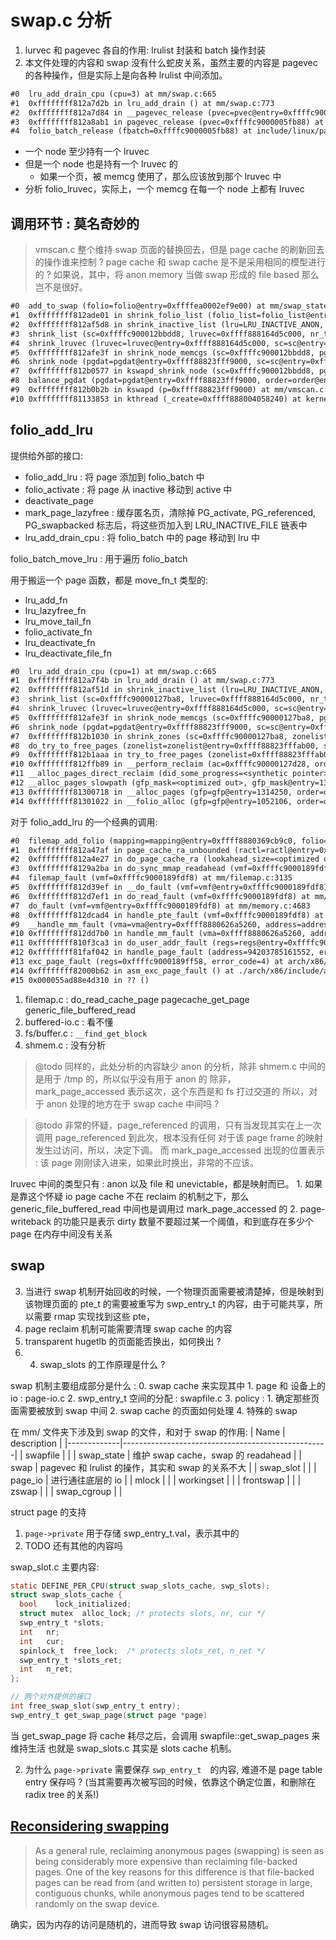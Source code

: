 # swap.c 分析

1. lurvec 和 pagevec 各自的作用: lrulist 封装和 batch 操作封装
2. 本文件处理的内容和 swap 没有什么蛇皮关系，虽然主要的内容是 pagevec 的各种操作，但是实际上是向各种 lrulist 中间添加。

```txt
#0  lru_add_drain_cpu (cpu=3) at mm/swap.c:665
#1  0xffffffff812a7d2b in lru_add_drain () at mm/swap.c:773
#2  0xffffffff812a7d84 in __pagevec_release (pvec=pvec@entry=0xffffc9000005fb88) at mm/swap.c:1072
#3  0xffffffff812a8ab1 in pagevec_release (pvec=0xffffc9000005fb88) at include/linux/pagevec.h:71
#4  folio_batch_release (fbatch=0xffffc9000005fb88) at include/linux/pagevec.h:135
```

- 一个 node 至少持有一个 lruvec
- 但是一个 node 也是持有一个 lruvec 的
  - 如果一个页，被 memcg 使用了，那么应该放到那个 lruvec 中
- 分析 folio_lruvec，实际上，一个 memcg 在每一个 node 上都有 lruvec

## 调用环节 : 莫名奇妙的
> vmscan.c 整个维持 swap 页面的替换回去，但是 page cache 的刷新回去的操作谁来控制 ?
> page cache 和 swap cache 是不是采用相同的模型进行的 ? 如果说，其中，将 anon memory 当做 swap 形成的 file based 那么岂不是很好。

```txt
#0  add_to_swap (folio=folio@entry=0xffffea0002ef9e00) at mm/swap_state.c:182
#1  0xffffffff812ade01 in shrink_folio_list (folio_list=folio_list@entry=0xffffc900012bbc30, pgdat=pgdat@entry=0xffff88823fff9000, sc=sc@entry=0xffffc900012bbdd8, stat=stat@entry=0xffffc900012bbcb8, ignore_references=ignore_references@entry=false) at mm/vmscan.c:1834
#2  0xffffffff812af5d8 in shrink_inactive_list (lru=LRU_INACTIVE_ANON, sc=0xffffc900012bbdd8, lruvec=0xffff888164d5c000, nr_to_scan=<optimized out>) at mm/vmscan.c:2489
#3  shrink_list (sc=0xffffc900012bbdd8, lruvec=0xffff888164d5c000, nr_to_scan=<optimized out>, lru=LRU_INACTIVE_ANON) at mm/vmscan.c:2716
#4  shrink_lruvec (lruvec=lruvec@entry=0xffff888164d5c000, sc=sc@entry=0xffffc900012bbdd8) at mm/vmscan.c:5885
#5  0xffffffff812afe3f in shrink_node_memcgs (sc=0xffffc900012bbdd8, pgdat=0xffff88823fff9000) at mm/vmscan.c:6074
#6  shrink_node (pgdat=pgdat@entry=0xffff88823fff9000, sc=sc@entry=0xffffc900012bbdd8) at mm/vmscan.c:6105
#7  0xffffffff812b0577 in kswapd_shrink_node (sc=0xffffc900012bbdd8, pgdat=0xffff88823fff9000) at mm/vmscan.c:6894
#8  balance_pgdat (pgdat=pgdat@entry=0xffff88823fff9000, order=order@entry=9, highest_zoneidx=highest_zoneidx@entry=3) at mm/vmscan.c:7084
#9  0xffffffff812b0b2b in kswapd (p=0xffff88823fff9000) at mm/vmscan.c:7344
#10 0xffffffff81133853 in kthread (_create=0xffff888004058240) at kernel/kthread.c:376
```

## folio_add_lru

提供给外部的接口:
- folio_add_lru : 将 page 添加到 folio_batch 中
- folio_activate : 将 page 从 inactive 移动到 active 中
- deactivate_page
- mark_page_lazyfree : 缓存匿名页，清除掉 PG_activate, PG_referenced, PG_swapbacked 标志后，将这些页加入到 LRU_INACTIVE_FILE 链表中
- lru_add_drain_cpu : 将 folio_batch 中的 page 移动到 lru 中

folio_batch_move_lru : 用于遍历 folio_batch

用于搬运一个 page 函数，都是 move_fn_t 类型的:
- lru_add_fn
- lru_lazyfree_fn
- lru_move_tail_fn
- folio_activate_fn
- lru_deactivate_fn
- lru_deactivate_file_fn

```txt
#0  lru_add_drain_cpu (cpu=1) at mm/swap.c:665
#1  0xffffffff812a7f4b in lru_add_drain () at mm/swap.c:773
#2  0xffffffff812af51d in shrink_inactive_list (lru=LRU_INACTIVE_ANON, sc=0xffffc90000127ba8, lruvec=0xffff888164d5c000, nr_to_scan=32) at mm/vmscan.c:2470
#3  shrink_list (sc=0xffffc90000127ba8, lruvec=0xffff888164d5c000, nr_to_scan=32, lru=LRU_INACTIVE_ANON) at mm/vmscan.c:2716
#4  shrink_lruvec (lruvec=lruvec@entry=0xffff888164d5c000, sc=sc@entry=0xffffc90000127ba8) at mm/vmscan.c:5885
#5  0xffffffff812afe3f in shrink_node_memcgs (sc=0xffffc90000127ba8, pgdat=0xffff88823fff9000) at mm/vmscan.c:6074
#6  shrink_node (pgdat=pgdat@entry=0xffff88823fff9000, sc=sc@entry=0xffffc90000127ba8) at mm/vmscan.c:6105
#7  0xffffffff812b1030 in shrink_zones (sc=0xffffc90000127ba8, zonelist=<optimized out>) at mm/vmscan.c:6343
#8  do_try_to_free_pages (zonelist=zonelist@entry=0xffff88823fffab00, sc=sc@entry=0xffffc90000127ba8) at mm/vmscan.c:6405
#9  0xffffffff812b1aaa in try_to_free_pages (zonelist=0xffff88823fffab00, order=order@entry=0, gfp_mask=gfp_mask@entry=1314250, nodemask=<optimized out>) at mm/vmscan.c:6640
#10 0xffffffff812ffb89 in __perform_reclaim (ac=0xffffc90000127d28, order=0, gfp_mask=1314250) at mm/page_alloc.c:4755
#11 __alloc_pages_direct_reclaim (did_some_progress=<synthetic pointer>, ac=0xffffc90000127d28, alloc_flags=2240, order=0, gfp_mask=1314250) at mm/page_alloc.c:4777
#12 __alloc_pages_slowpath (gfp_mask=<optimized out>, gfp_mask@entry=1314250, order=order@entry=0, ac=ac@entry=0xffffc90000127d28) at mm/page_alloc.c:5183
#13 0xffffffff81300718 in __alloc_pages (gfp=gfp@entry=1314250, order=order@entry=0, preferred_nid=<optimized out>, nodemask=0x0 <fixed_percpu_data>) at mm/page_alloc.c:5568
#14 0xffffffff81301022 in __folio_alloc (gfp=gfp@entry=1052106, order=order@entry=0, preferred_nid=<optimized out>, nodemask=<optimized out>) at mm/page_alloc.c:5587
```

对于 folio_add_lru 的一个经典的调用:
```txt
#0  filemap_add_folio (mapping=mapping@entry=0xffff8880369cb9c0, folio=folio@entry=0xffffea0008731dc0, index=index@entry=0, gfp=gfp@entry=1125578) at mm/filemap.c:929
#1  0xffffffff812a47af in page_cache_ra_unbounded (ractl=ractl@entry=0xffffc9000189fd18, nr_to_read=71, lookahead_size=<optimized out>) at mm/readahead.c:251
#2  0xffffffff812a4e27 in do_page_cache_ra (lookahead_size=<optimized out>, nr_to_read=<optimized out>, ractl=0xffffc9000189fd18) at mm/readahead.c:300
#3  0xffffffff8129a2ba in do_sync_mmap_readahead (vmf=0xffffc9000189fdf8) at mm/filemap.c:3043
#4  filemap_fault (vmf=0xffffc9000189fdf8) at mm/filemap.c:3135
#5  0xffffffff812d39ef in __do_fault (vmf=vmf@entry=0xffffc9000189fdf8) at mm/memory.c:4203
#6  0xffffffff812d7ef1 in do_read_fault (vmf=0xffffc9000189fdf8) at mm/memory.c:4554
#7  do_fault (vmf=vmf@entry=0xffffc9000189fdf8) at mm/memory.c:4683
#8  0xffffffff812dcad4 in handle_pte_fault (vmf=0xffffc9000189fdf8) at mm/memory.c:4955
#9  __handle_mm_fault (vma=vma@entry=0xffff8880626a5260, address=address@entry=94203785161552, flags=flags@entry=596) at mm/memory.c:5097
#10 0xffffffff812dd7b0 in handle_mm_fault (vma=0xffff8880626a5260, address=address@entry=94203785161552, flags=flags@entry=596, regs=regs@entry=0xffffc9000189ff58) at mm/memory.c:5218
#11 0xffffffff810f3ca3 in do_user_addr_fault (regs=regs@entry=0xffffc9000189ff58, error_code=error_code@entry=4, address=address@entry=94203785161552) at arch/x86/mm/fault.c:1428
#12 0xffffffff81faf042 in handle_page_fault (address=94203785161552, error_code=4, regs=0xffffc9000189ff58) at arch/x86/mm/fault.c:1519
#13 exc_page_fault (regs=0xffffc9000189ff58, error_code=4) at arch/x86/mm/fault.c:1575
#14 0xffffffff82000b62 in asm_exc_page_fault () at ./arch/x86/include/asm/idtentry.h:570
#15 0x000055ad88e4d310 in ?? ()
```

1. filemap.c : do_read_cache_page  pagecache_get_page generic_file_buffered_read
2. buffered-io.c : 看不懂
3. fs/buffer.c : `__find_get_block`
4. shmem.c : 没有分析


> @todo 同样的，此处分析的内容缺少 anon 的分析，除非 shmem.c 中间的是用于 /tmp 的，所以似乎没有用于 anon 的
> 除非，mark_page_accessed 表示这次，这个东西是和 fs 打过交道的
> 所以，对于 anon 处理的地方在于 swap cache 中间吗 ?


> @todo 非常的怀疑，page_referenced 的调用，只有当发现其实在上一次调用 page_referenced 到此次，根本没有任何
> 对于该 page frame 的映射发生过访问，所以，决定下调。
> 而 mark_page_accessed 出现的位置表示 : 该 page 刚刚读入进来，如果此时换出，非常的不应该。

lruvec 中间的类型只有 : anon 以及 file 和 unevictable，都是映射而已。
    1. 如果是靠这个怀疑 io page cache 不在 reclaim 的机制之下，那么 generic_file_buffered_read 中间也是调用过 mark_page_accessed 的
    2. page-writeback 的功能只是表示 dirty 数量不要超过某一个阈值，和到底存在多少个 page 在内存中间没有关系

## swap

3. 当进行 swap 机制开始回收的时候，一个物理页面需要被清楚掉，但是映射到该物理页面的 pte_t 的需要被重写为 swp_entry_t 的内容，由于可能共享，所以需要 rmap 实现找到这些 pte，
4. page reclaim 机制可能需要清理 swap cache 的内容
5. transparent hugetlb 的页面能否换出，如何换出 ?
1. 4. swap_slots 的工作原理是什么 ?

swap 机制主要组成部分是什么 :
    0. swap cache 来实现其中
    1. page 和 设备上的 io : page-io.c
    2. swp_entry_t 空间的分配 : swapfile.c
    3. policy :
        1. 确定那些页面需要被放到 swap 中间
        2. swap cache 的页面如何处理
    4. 特殊的 swap

在 mm/ 文件夹下涉及到 swap 的文件，和对于 swap 的作用:
| Name        | description                                       |
|-------------|---------------------------------------------------|
| swapfile    |                                                   |
| swap_state  | 维护 swap cache，swap 的 readahead                |
| swap        | pagevec 和 lrulist 的操作，其实和 swap 的关系不大 |
| swap_slot   |                                                   |
| page_io     | 进行通往底层的 io                                 |
| mlock       |                                                   |
| workingset  |                                                   |
| frontswap   |                                                   |
| zswap       |                                                   |
| swap_cgroup |                                                   |

struct page 的支持
1. `page->private` 用于存储 swp_entry_t.val，表示其中的
2. TODO 还有其他的内容吗


swap_slot.c 主要内容:
```c
static DEFINE_PER_CPU(struct swap_slots_cache, swp_slots);
struct swap_slots_cache {
  bool    lock_initialized;
  struct mutex  alloc_lock; /* protects slots, nr, cur */
  swp_entry_t *slots;
  int   nr;
  int   cur;
  spinlock_t  free_lock;  /* protects slots_ret, n_ret */
  swp_entry_t *slots_ret;
  int   n_ret;
};

// 两个对外提供的接口
int free_swap_slot(swp_entry_t entry);
swp_entry_t get_swap_page(struct page *page)
```
当 get_swap_page 将 cache 耗尽之后，会调用 swapfile::get_swap_pages 来维持生活
也就是 swap_slots.c 其实是 slots cache 机制。

2. 为什么 `page->private` 需要保存 `swp_entry_t`　的内容, 难道不是 page table entry 保存吗 ? (当其需要再次被写回的时候，依靠这个确定位置，和删除在 radix tree 的关系!)

## [Reconsidering swapping](https://lwn.net/Articles/690079/)
> As a general rule, reclaiming anonymous pages (swapping) is seen as being considerably more expensive than reclaiming file-backed pages. One of the key reasons for this difference is that file-backed pages can be read from (and written to) persistent storage in large, contiguous chunks, while anonymous pages tend to be scattered randomly on the swap device.

确实，因为内存的访问是随机的，进而导致 swap 访问很容易随机。
